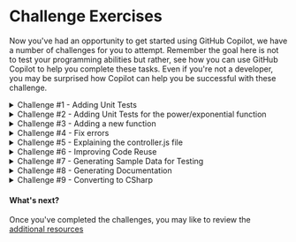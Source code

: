 # Challenge Exercises

Now you've had an opportunity to get started using GitHub Copilot, we have a number of challenges for you to attempt. Remember the goal here is not to test your programming abilities but rather, see how you can use GitHub Copilot to help you complete these tasks. Even if you're not a developer, you may be surprised how Copilot can help you be successful with these challenge.


<details>
<summary>Challenge #1 - Adding Unit Tests</summary>

### Adding Unit Tests

1. Press ```CTRL + ` ``` to open the terminal window in VS Code if it is not already open.

2. Enter ```npm test``` in the terminal window and press **ENTER** to execute the existing unit tests for the Calculator application.

3. Scroll up in the terminal window to see what tests have been executed. You should see tests for Arithmetic validation, Addition, Multiplication and Division. There are no tests for the subtraction function!

4. Open the ```/test/arithmetic.test.js``` file.

5. Scroll down to the line with the comment ```TODO: Challenge #1``` (Around line 96)

6. On the line following the comment, add a new comment to provide context to GitHub Copilot on what you want assistance to do. Try adding this comment ```// add tests for subtraction``` and press ```ENTER``` to generate a suggestion.

7. Accept the suggested line if it looks right by pressing ```TAB``` then ```ENTER```.

8. Continue accepting suggestions line by line to see how many unit tests you can have Copiloit assist you in writing.

9. Once you're happy with a few unit tests, save the file and return to the terminal window. Enter ```npm test``` and press **ENTER** to execute the unit tests again.

**NOTE:** The advanced features currently available in GitHub CopilotX Chat, provide far more sophisticated assistance in writing unit tests, including the ability to write complete test suites for you. At the time of creating this exercise, Copilot Chat was only available as a pre-release experiment.

</details>

<details>
<summary>Challenge #2 - Adding Unit Tests for the power/exponential function</summary>

### Adding Unit Tests for the power/exponential function

1. See if you can now add additional unit tests for the power/exponential function you created in the core exercise.

</details>

<details>
<summary>Challenge #3 - Adding a new function</summary>

### Adding a new function

1. See if you can now add an entirely new function to the calculator using GitHub Copilot to assist you. The previous exercises will help you locate where you want to add code. 

2. Once your function is working, consider adding the necessary unit tests to confirm it's functionality.

</details>

<details>
<summary>Challenge #4 - Fix errors</summary>

### Fix errors
1. Go to the `controller.js` file on line 19, and and a single comma. This will generate a compiler error.
2. Ask Copilot to help you fix the error
</details>

<details>
<summary>Challenge #5 - Explaining the controller.js file</summary>

### Explaining the controller.js file

1. Navigate to the `controller.js` file in your project.

2. Use GitHub Copilot to help you explain the purpose and functionality of the `controller.js` file. Ask Copilot to generate comments or descriptions for different sections of the code.

3. Review the generated explanations and make any necessary edits or additions to ensure clarity and accuracy.

</details>

<details>
<summary>Challenge #6 - Improving Code Reuse</summary>

### Improving Code Reuse

1. Navigate to the `controller.js` file in your project.

2. Select the lines between 32 and 42, which contain code that could benefit from better code reuse.

3. Ask Copilot to rewrite the selected code to improve code reuse. Provide a comment to indicate what you want Copilot to do, such as `// Improve code reuse in this section`.

4. Review the generated suggestions and make any necessary edits or additions to ensure the code is refactored for better code reuse.

5. Test the refactored code to ensure it still functions as expected.

</details>

<details>
<summary>Challenge #7 - Generating Sample Data for Testing</summary>

### Generating Sample Data for Testing

1. Navigate to the `controller.js` file in your project.

2. Use GitHub Copilot Chat to generate sample data that can be used for testing. Ask Copilot Chat to provide at least 3 lines of sample data for each test.

3. Review the generated sample data and make any necessary edits or additions to ensure it meets your testing requirements.

</details>

<details>
<summary>Challenge #8 - Generating Documentation</summary>

### Generating Documentation

1. Navigate to the `controller.js` file in your project.

2. Use GitHub Copilot to generate documentation for the `controller.js` file. Ask Copilot to provide comments or descriptions for different sections of the code, explaining the purpose and functionality of each section.

3. Review the generated documentation and make any necessary edits or additions to ensure clarity and accuracy.

4. Repeat the same process for the `index.html` file, generating documentation for different sections of the code.

</details>

<details>
<summary>Challenge #9 - Converting to CSharp</summary>

### Converting to CSharp

1. Navigate to the `controller.js` file in your project.

2. Use GitHub Copilot Chat to assist you in converting the `controller.js` file into CSharp code. Ask Copilot Chat to provide suggestions and guidance on how to rewrite the code in CSharp.

3. Review the generated suggestions and make any necessary edits or additions to ensure the code is correctly converted to CSharp.

</details>

#### What's next?

Once you've completed the challenges, you may like to review the [additional resources](<./4. additional resources.md>)
